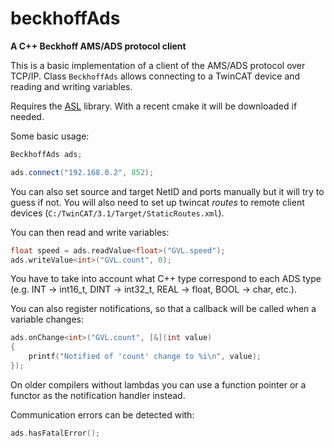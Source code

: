# beckhoffAds

**A C++ Beckhoff AMS/ADS protocol client**

This is a basic implementation of a client of the AMS/ADS protocol over TCP/IP. Class `BeckhoffAds` allows connecting to a TwinCAT device and reading and writing variables. 

Requires the [ASL](https://github.com/aslze/asl) library. With a recent cmake it will be downloaded if needed.

Some basic usage:

```cpp
BeckhoffAds ads;

ads.connect("192.168.0.2", 852);
```

You can also set source and target NetID and ports manually but it will try to guess if not. You will also need to set up twincat *routes* to remote client devices (`C:/TwinCAT/3.1/Target/StaticRoutes.xml`).

You can then read and write variables:

```cpp
float speed = ads.readValue<float>("GVL.speed");
ads.writeValue<int>("GVL.count", 0);
```

You have to take into account what C++ type correspond to each ADS type (e.g. INT -> int16_t, DINT -> int32_t, REAL -> float, BOOL -> char, etc.).


You can also register notifications, so that a callback will be called when a variable changes:

```cpp
ads.onChange<int>("GVL.count", [&](int value)
{
	printf("Notified of 'count' change to %i\n", value);
});
```

On older compilers without lambdas you can use a function pointer or a functor as the notification handler instead.

Communication errors can be detected with:

```cpp
ads.hasFatalError();
```
